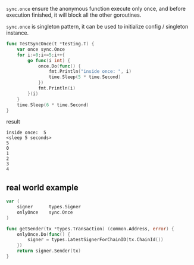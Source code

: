 [//title]: (go-sync-once)
[//englishtitle]: (go-sync-once)
[//category]: (go,concurrent-programming,snippet)
[//tags]: (go,snippet,concurrent-programming)
[//createtime]: (20220329)
[//updatetime]: (20220329)

`sync.once` ensure the anonymous function execute only once, and before execution finished, it will block all the other goroutines.

`sync.once` is singleton pattern, it can be used to initialize config / singleton instance.

```go
func TestSyncOnce(t *testing.T) {
	var once sync.Once
	for i:=0;i<=5;i++{
		go func(i int) {
			once.Do(func() {
				fmt.Println("inside once: ", i)
				time.Sleep(5 * time.Second)
			})
			fmt.Println(i)
		}(i)
	}
	time.Sleep(6 * time.Second)
}
```

result

```text
inside once:  5
<sleep 5 seconds>
5
0
1
2
3
4
```

## real world example

```go
var (
	signer      types.Signer
	onlyOnce    sync.Once
)

func getSender(tx *types.Transaction) (common.Address, error) {
	onlyOnce.Do(func() {
		signer = types.LatestSignerForChainID(tx.ChainId())
	})
	return signer.Sender(tx)
}
```
